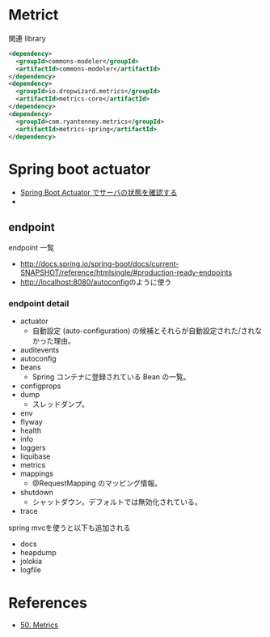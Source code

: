 
Metrict
===========


関連 library

```xml
<dependency>
  <groupId>commons-modeler</groupId>
  <artifactId>commons-modeler</artifactId>
</dependency>
<dependency>
  <groupId>io.dropwizard.metrics</groupId>
  <artifactId>metrics-core</artifactId>
</dependency>
<dependency>
  <groupId>com.ryantenney.metrics</groupId>
  <artifactId>metrics-spring</artifactId>
</dependency>
```

# Spring boot actuator

+ [Spring Boot Actuator でサーバの状態を確認する](http://www.techscore.com/blog/2014/05/04/spring-boot-actuator/)
+ []()

## endpoint

endpoint 一覧
+ <http://docs.spring.io/spring-boot/docs/current-SNAPSHOT/reference/htmlsingle/#production-ready-endpoints>
+ <http://localhost:8080/autoconfig>のように使う

### endpoint detail

+ actuator
  + 自動設定 (auto-configuration) の候補とそれらが自動設定された/されなかった理由。
+ auditevents
+ autoconfig
+ beans
  + Spring コンテナに登録されている Bean の一覧。
+ configprops
+ dump
  + スレッドダンプ。
+ env
+ flyway
+ health
+ info
+ loggers
+ liquibase
+ metrics
+ mappings
  + @RequestMapping のマッピング情報。
+ shutdown
  + シャットダウン。デフォルトでは無効化されている。
+ trace

spring mvcを使うと以下も追加される

+ docs
+ heapdump
+ jolokia
+ logfile


# References

+ [50. Metrics](https://docs.spring.io/spring-boot/docs/current/reference/html/production-ready-metrics.html)
